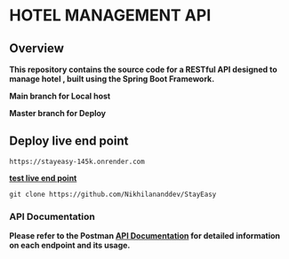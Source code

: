 # HOTEL MANAGEMENT API

## Overview
**This repository contains the source code for a RESTful API designed to manage hotel , built using the Spring Boot Framework.**

**Main branch for Local host**

**Master branch for Deploy**

## Deploy live end point
```base
https://stayeasy-145k.onrender.com
```

**[test live end point](https://stayeasy-145k.onrender.com/stayease/api/v1/home)**



```base
git clone https://github.com/Nikhilananddev/StayEasy
```

### API Documentation
**Please refer to the Postman [API Documentation](https://www.postman.com/supply-specialist-10760518/workspace/code-a-thon/collection/30393717-9b39868d-075c-4d86-b8e0-e6b0254018f0?action=share&creator=30393717)
for detailed information on each endpoint and its usage.**
